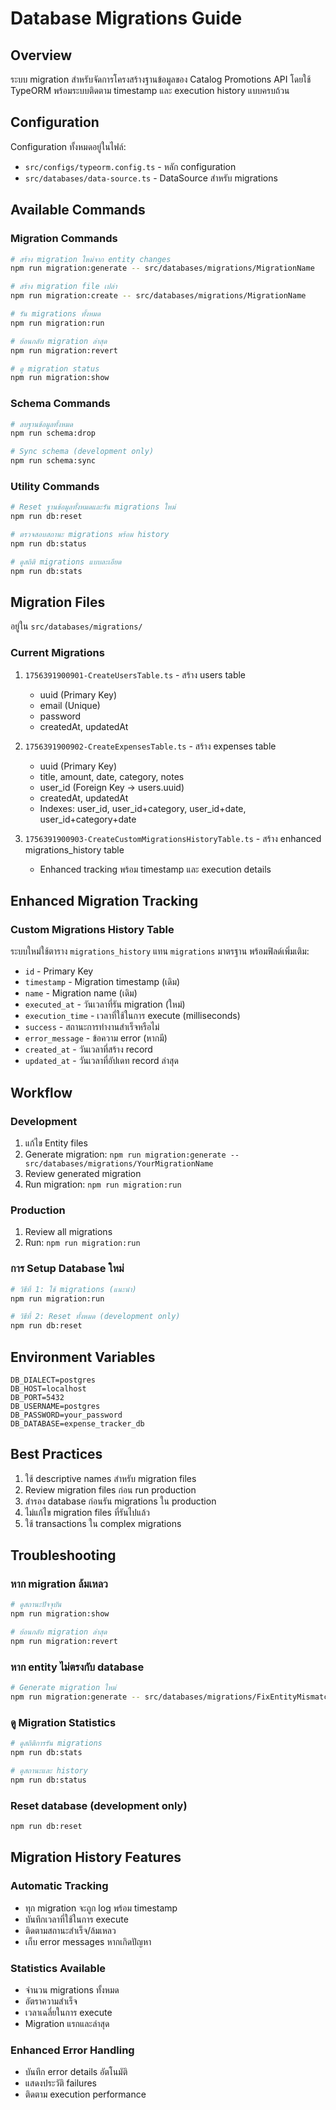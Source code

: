 # Database Migrations Guide

## Overview
ระบบ migration สำหรับจัดการโครงสร้างฐานข้อมูลของ Catalog Promotions API โดยใช้ TypeORM พร้อมระบบติดตาม timestamp และ execution history แบบครบถ้วน

## Configuration
Configuration ทั้งหมดอยู่ในไฟล์:
- `src/configs/typeorm.config.ts` - หลัก configuration
- `src/databases/data-source.ts` - DataSource สำหรับ migrations

## Available Commands

### Migration Commands
```bash
# สร้าง migration ใหม่จาก entity changes
npm run migration:generate -- src/databases/migrations/MigrationName

# สร้าง migration file เปล่า
npm run migration:create -- src/databases/migrations/MigrationName

# รัน migrations ทั้งหมด
npm run migration:run

# ย้อนกลับ migration ล่าสุด
npm run migration:revert

# ดู migration status
npm run migration:show
```

### Schema Commands
```bash
# ลบฐานข้อมูลทั้งหมด
npm run schema:drop

# Sync schema (development only)
npm run schema:sync
```

### Utility Commands
```bash
# Reset ฐานข้อมูลทั้งหมดและรัน migrations ใหม่
npm run db:reset

# ตรวจสอบสถานะ migrations พร้อม history
npm run db:status

# ดูสถิติ migrations แบบละเอียด
npm run db:stats
```

## Migration Files
อยู่ใน `src/databases/migrations/`

### Current Migrations
1. `1756391900901-CreateUsersTable.ts` - สร้าง users table
   - uuid (Primary Key)
   - email (Unique)
   - password
   - createdAt, updatedAt

2. `1756391900902-CreateExpensesTable.ts` - สร้าง expenses table
   - uuid (Primary Key)
   - title, amount, date, category, notes
   - user_id (Foreign Key → users.uuid)
   - createdAt, updatedAt
   - Indexes: user_id, user_id+category, user_id+date, user_id+category+date

3. `1756391900903-CreateCustomMigrationsHistoryTable.ts` - สร้าง enhanced migrations_history table
   - Enhanced tracking พร้อม timestamp และ execution details

## Enhanced Migration Tracking

### Custom Migrations History Table
ระบบใหม่ใช้ตาราง `migrations_history` แทน `migrations` มาตรฐาน พร้อมฟิลด์เพิ่มเติม:

- `id` - Primary Key
- `timestamp` - Migration timestamp (เดิม)
- `name` - Migration name (เดิม) 
- `executed_at` - วันเวลาที่รัน migration (ใหม่)
- `execution_time` - เวลาที่ใช้ในการ execute (milliseconds)
- `success` - สถานะการทำงานสำเร็จหรือไม่
- `error_message` - ข้อความ error (หากมี)
- `created_at` - วันเวลาที่สร้าง record
- `updated_at` - วันเวลาที่อัปเดท record ล่าสุด

## Workflow

### Development
1. แก้ไข Entity files
2. Generate migration: `npm run migration:generate -- src/databases/migrations/YourMigrationName`
3. Review generated migration
4. Run migration: `npm run migration:run`

### Production
1. Review all migrations
2. Run: `npm run migration:run`

### การ Setup Database ใหม่
```bash
# วิธีที่ 1: ใช้ migrations (แนะนำ)
npm run migration:run

# วิธีที่ 2: Reset ทั้งหมด (development only)
npm run db:reset
```

## Environment Variables
```env
DB_DIALECT=postgres
DB_HOST=localhost
DB_PORT=5432
DB_USERNAME=postgres
DB_PASSWORD=your_password
DB_DATABASE=expense_tracker_db
```

## Best Practices
1. ใช้ descriptive names สำหรับ migration files
2. Review migration files ก่อน run production
3. สำรอง database ก่อนรัน migrations ใน production
4. ไม่แก้ไข migration files ที่รันไปแล้ว
5. ใช้ transactions ใน complex migrations

## Troubleshooting

### หาก migration ล้มเหลว
```bash
# ดูสถานะปัจจุบัน
npm run migration:show

# ย้อนกลับ migration ล่าสุด
npm run migration:revert
```

### หาก entity ไม่ตรงกับ database
```bash
# Generate migration ใหม่
npm run migration:generate -- src/databases/migrations/FixEntityMismatch
```

### ดู Migration Statistics
```bash
# ดูสถิติการรัน migrations
npm run db:stats

# ดูสถานะและ history
npm run db:status
```

### Reset database (development only)
```bash
npm run db:reset
```

## Migration History Features

### Automatic Tracking
- ทุก migration จะถูก log พร้อม timestamp
- บันทึกเวลาที่ใช้ในการ execute
- ติดตามสถานะสำเร็จ/ล้มเหลว
- เก็บ error messages หากเกิดปัญหา

### Statistics Available
- จำนวน migrations ทั้งหมด
- อัตราความสำเร็จ
- เวลาเฉลี่ยในการ execute
- Migration แรกและล่าสุด

### Enhanced Error Handling
- บันทึก error details อัตโนมัติ
- แสดงประวัติ failures
- ติดตาม execution performance
